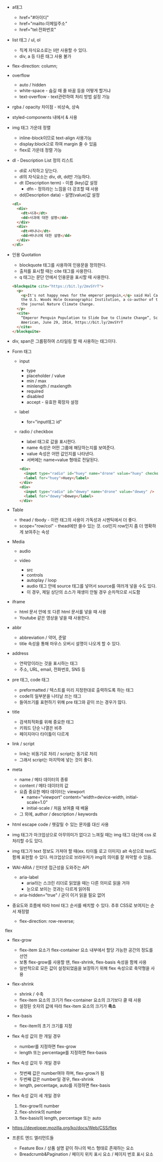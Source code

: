 - a태그

  - href="#아이디"
  - href="mailto:이메일주소"
  - href="tel:전화번호"

- list 태그 / ul, ol

  - 직계 자식요소로는 li만 사용할 수 있다.
  - div, a 등 다른 태그 사용 불가

- flex-direction: column;

- overflow

  - auto / hidden
  - white-space - 숨길 때 줄 바꿈 등을 어떻게 할거냐
  - text-overflow - text관련하여 처리 방법 설정 가능

- rgba / opacity 차이점 - 비상속, 상속

- styled-components 내에서 & 사용

- img 태그 가운데 정렬

  - inline-block이므로 text-align 사용가능
  - display:block으로 하여 margin 줄 수 있음
  - flex로 가운데 정렬 가능

- dl - Description List 정의 리스트

  - dl로 시작하고 닫는다.
  - dl의 자식요소는 div, dt, dd만 가능하다.
  - dt (Description term) - 이름 (key)값 설정
    - dfn - 정의라는 느낌을 더 강조할 때 사용
  - dd(Description data) - 설명(value)값 설정

  ```html
  <dl>
    <div>
      <dt>사과</dt>
      <dd>사과에 대한 설명</dd>
    </div>
    <div>
      <dt>바나나</dt>
      <dd>바나나에 대한 설명</dd>
    </div>
  </dl>
  ```

- 인용 Quotation

  - blockquote 태그를 사용하여 인용문을 정의한다.
  - 출처를 표시할 때는 cite 태그를 사용한다.
  - q 태그는 문단 안에서 인용문을 표시할 때 사용한다.

  ```html
  <blockquite cite="https://bit.ly/2mvSYrT">
    <p>
      <q>It's not happy news for the emperor penguin,</q> said Hal Castellan of
      the U.S. Woods Hole Oceanographic Institution, a co-author of the study in
      the journal Nature Climate Change.
    </p>
    <cite>
      “Emperor Penguin Population to Slide Due to Climate Change”, Scientific
      American, June 29, 2014, https://bit.ly/2mvSYrT
    </cite>
  </blockquite>
  ```

- div, span은 그룹핑하여 스타일링 할 때 사용하는 태그이다.

- Form 태그

  - input

    - type
    - placeholder / value
    - min / max
    - minlength / maxlength
    - required
    - disabled
    - accept - 유효한 확장자 설정

  - label

    - for="input태그 id"

  - radio / checkbox

    - label 태그로 값을 표시한다.
    - name 속성은 어떤 그룹에 해당하는지를 보여준다.
    - value 속성은 어떤 값인지를 나타낸다.
    - 서버에는 name=value 형태로 전달된다.

    ```html
    <div>
      <input type="radio" id="huey" name="drone" value="huey" checked />
      <label for="huey">Huey</label>
    </div>
    <div>
      <input type="radio" id="dewey" name="drone" value="dewey" />
      <label for="dewey">Dewey</label>
    </div>
    ```

- Table

  - thead / tbody - 이런 태그의 사용이 가독성과 시멘틱에서 더 좋다.
  - scope="row/col" - thead에만 쓸수 있는 것. col인지 row인지 좀 더 명확하게 보여주는 속성

- Media

  - audio

  - video
    - src
    - controls
    - autoplay / loop
    - audio 태그 안에 source 태그를 넣어서 source를 여러개 넣을 수도 있다.
    - 이 경우, 제일 상단의 소스가 재생이 안될 경우 순차적으로 시도함

- iframe

  - html 문서 안에 또 다른 html 문서를 넣을 때 사용
  - Youtube 같은 영상을 넣을 때 사용한다.

- abbr
  - abbreviation / 약어, 준말
  - title 속성을 통해 마우스 오버시 설명이 나오게 할 수 있다.
- address
  - 연락망이라는 것을 표시하는 태그
  - 주소, URL, email, 전화번호, SNS 등
- pre 태그, code 태그

  - preformatted / 텍스트를 미리 지정한대로 출력하도록 하는 태그
  - code의 일부분을 나타날 쓰는 태그
  - 들여쓰기를 표현하기 위해 pre 태그와 같이 쓰는 경우가 많다.

- title

  - 검색최적화를 위해 중요한 태그
  - 키워드 단순 나열은 비추
  - 페이지마다 타이틀이 다르게

- link / script

  - link는 비동기로 처리 / script는 동기로 처리
  - 그래서 script는 마지막에 넣는 것이 좋다.

- meta

  - name / 메타 데이터의 종류
  - content / 메타 데이터의 값
  - 요즘 중요한 메타 데이터는 viewport
    - name="viewport" content="width=device-width, initial-scale=1.0"
    - initial-scale / 처음 보여줄 때 배율
  - 그 외에, author / description / keywords

- html escape code / 헷갈릴 수 있는 문자를 대신 사용

- img 태그가 마크업상으로 아무의미가 없다고 느껴질 때는 img 태그 대신에 css 로 처리할 수도 있다.

- img 태그가 text 정보도 가져야 할 때(ex. 타이틀 로고 이미지) alt 속성으로 text도 함께 표현할 수 있다. 마크업상으로 브라우저가 img의 의미를 잘 파악할 수 있음.

- WAI-ARIA / 인터넷 접근성을 도와주는 API

  - aria-label
    - aria라는 스크린 리더로 읽었을 때는 다른 의미로 읽을 거야
    - 눈으로 보이는 것과는 다르게 읽어줘
  - aria-hidden="true" / 굳이 이거 읽을 필요 없어

- 중요도와 흐름에 따라 html 태그 순서를 배치할 수 있다. 추후 CSS로 보여지는 순서 재정렬

  - flex-direction: row-reverse;

flex

- flex-grow
  - flex-item 요소가 flex-container 요소 내부에서 할당 가능한 공간의 정도를 선언
  - 보통 flex-grow를 사용할 땐, flex-shrink, flex-basis 속성을 함께 사용
  - 일반적으로 모든 값이 설정되었음을 보장하기 위해 flex 속성으로 축약형을 사용
- flex-shrink
  - shrink / 수축
  - flex-item 요소의 크기가 flex-container 요소의 크기보다 클 때 사용
  - 설정된 숫자의 값에 따라 flex-item 요소의 크기가 **축소**
- flex-basis
  - flex-item의 초기 크기를 지정
- flex 속성 값이 한 개일 경우
  - number를 지정하면 flex-grow
  - length 또는 percentage를 지정하면 flex-basis
- flex 속성 값이 두 개일 경우
  - 첫번째 값은 number여야 하며, flex-grow가 됨
  - 두번째 값은 number일 경우, flex-shrink
  - length, percentage, auto를 지정하면 flex-basis
- flex 속성 값이 세 개일 경우
  1. flex-grow의 number
  2. flex-shrink의 number
  3. flex-basis의 length, percentage 또는 auto
- https://developer.mozilla.org/ko/docs/Web/CSS/flex

- 프론트 엔드 엘리먼트들

  - Feature Box / 상품 설명 같이 하나의 박스 형태로 존재하는 요소
  - Breadcrumb&Pagination / 페이지 위치 표시 요소 / 페이지 번호 표시 요소
